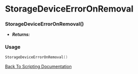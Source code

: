 # StorageDeviceErrorOnRemoval

### StorageDeviceErrorOnRemoval()
- ***Returns:*** 

### Usage

```Lua
StorageDeviceErrorOnRemoval()
```


[Back To Scripting Documentation](../README.md)
